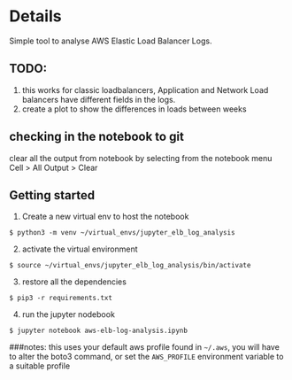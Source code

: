 # Details

Simple tool to analyse AWS Elastic Load Balancer Logs.

## TODO: 
1. this works for classic loadbalancers, Application and Network Load balancers have different fields in the logs.
2. create a plot to show the differences in loads between weeks

## checking in the notebook to git
clear all the output from notebook by selecting from the notebook menu Cell > All Output > Clear

## Getting started

1. Create a new virtual env to host the notebook
```
$ python3 -m venv ~/virtual_envs/jupyter_elb_log_analysis
```
2. activate the virtual environment
```
$ source ~/virtual_envs/jupyter_elb_log_analysis/bin/activate
```
3. restore all the dependencies
```
$ pip3 -r requirements.txt
```
4. run the jupyter nodebook
```
$ jupyter notebook aws-elb-log-analysis.ipynb
```
###notes:
this uses your default aws profile found in `~/.aws`, you will have to alter the boto3 command, or set the `AWS_PROFILE` environment variable to a suitable profile


